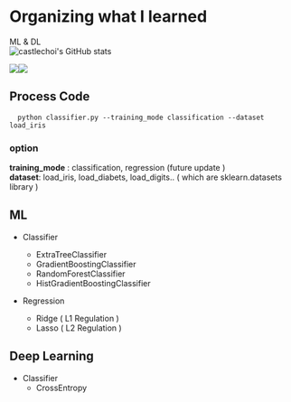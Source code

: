 # Organizing what I learned  
ML & DL  
![castlechoi's GitHub stats](https://github-readme-stats.vercel.app/api?username=castlechoi&show_icons=true&theme=radical)


<img src="https://img.shields.io/badge/Python-3776AB?style=flat&logo=Python&logoColor=white"/><img src="https://img.shields.io/badge/PyTorch-EE4C2C?style=flat&logo=PyTorch&logoColor=white"/>

## Process Code
```
  python classifier.py --training_mode classification --dataset load_iris
```
### option
**training_mode** : classification, regression (future update )  
**dataset**: load_iris, load_diabets, load_digits.. ( which are sklearn.datasets library )
  
## ML
- Classifier
  - ExtraTreeClassifier
  - GradientBoostingClassifier
  - RandomForestClassifier
  - HistGradientBoostingClassifier

- Regression
  - Ridge ( L1 Regulation )
  - Lasso ( L2 Regulation )

## Deep Learning
- Classifier
  - CrossEntropy
